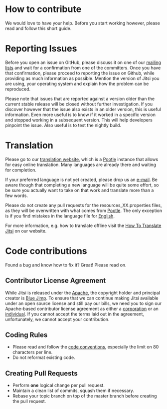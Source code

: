 # How to contribute
We would love to have your help. Before you start working however, please read
and follow this short guide.

# Reporting Issues
Before you open an issue on GitHub, please discuss it on one of our
[mailing lists](https://jitsi.org/Development/MailingLists) and wait for a 
confirmation from one of the committers. Once you have that confirmation, 
please proceed to reporting the issue on Github, while providing as much 
information as possible. Mention the version of Jitsi you are using, your 
operating system and explain how the problem can be reproduced.

Please note that issues that are reported against a version older than the 
current stable release will be closed without further investigation. If you 
discover however that the issue also exists in an older version, this is 
useful information. Even more useful is to know if it worked in a specific 
version and stopped working in a subsequent version. This will help 
developers pinpoint the issue. Also useful is to test the nightly build.

# Translation
Please go to our [translation website](http://translate.jitsi.org), which is a
[Pootle](http://pootle.translatehouse.org/) instance that allows for easy
online translation. Many languages are already there and waiting for completion.

If your preferred language is not yet created, please drop us an
[e-mail](mailto:dev@jitsi.org). Be aware though that completing a new language
will be quite some effort, so be sure you actually want to take on that
work and translate more than a few words.

Please do not create any pull requests for the resources_XX.properties files,
as they will be overwritten with what comes from
[Pootle](http://translate.jitsi.org). The only exception is if you find
mistakes in the language file for
[English](https://github.com/jitsi/jitsi/blob/master/resources/languages/resources.properties).

For more information, e.g. how to translate offline visit the
[How To Translate Jitsi](https://jitsi.org/Documentation/HowToTranslateSIPCommunicator)
on our website.

# Code contributions
Found a bug and know how to fix it? Great! Please read on.

## Contributor License Agreement
While Jitsi is released under the
[Apache](https://github.com/jitsi/jitsi/blob/master/LICENSE), the copyright
holder and principal creator is [Blue Jimp](http://www.bluejimp.com/). To
ensure that we can continue making Jitsi available under an open source license
and still pay our bills, we need you to sign our Apache-based contributor 
license agreement as either a [corporation](https://jitsi.org/ccla) or an 
[individual](https://jitsi.org/icla). If you cannot accept the terms laid out 
in the agreement, unfortunately, we cannot accept your contribution.

## Coding Rules
- Please read and follow the [code conventions](https://jitsi.org/Documentation/CodeConvention),
  especially the limit on 80 characters per line.
- Do not reformat existing code.

## Creating Pull Requests
- Perform **one** logical change per pull request.
- Maintain a clean list of commits, squash them if necessary.
- Rebase your topic branch on top of the master branch before creating the pull request.
